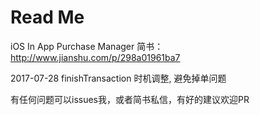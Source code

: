 # Read Me
iOS In App Purchase Manager
简书：http://www.jianshu.com/p/298a01961ba7

2017-07-28 finishTransaction 时机调整, 避免掉单问题

有任何问题可以issues我，或者简书私信，有好的建议欢迎PR


